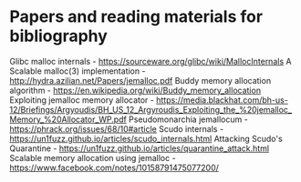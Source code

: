# Papers and reading materials for bibliography

Glibc malloc internals - https://sourceware.org/glibc/wiki/MallocInternals
A Scalable malloc(3) implementation - http://hydra.azilian.net/Papers/jemalloc.pdf
Buddy memory allocation algorithm - https://en.wikipedia.org/wiki/Buddy_memory_allocation
Exploiting jemalloc memory allocator - https://media.blackhat.com/bh-us-12/Briefings/Argyoudis/BH_US_12_Argyroudis_Exploiting_the_%20jemalloc_Memory_%20Allocator_WP.pdf
Pseudomonarchia jemallocum - https://phrack.org/issues/68/10#article
Scudo internals - https://un1fuzz.github.io/articles/scudo_internals.html
Attacking Scudo's Quarantine - https://un1fuzz.github.io/articles/quarantine_attack.html
Scalable memory allocation using jemalloc - https://www.facebook.com/notes/10158791475077200/
